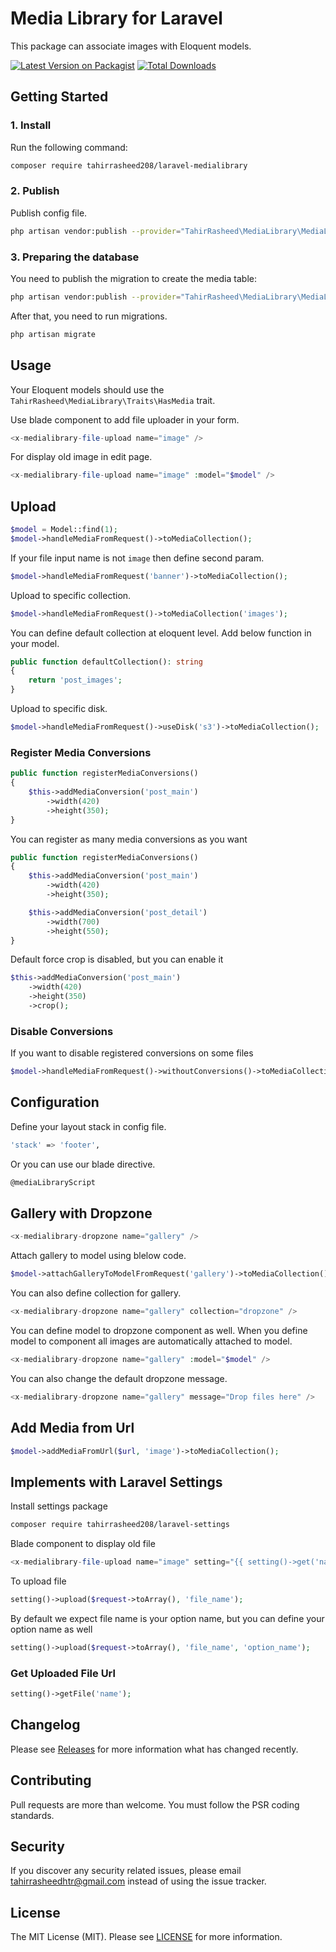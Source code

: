 # Media Library for Laravel

This package can associate images with Eloquent models.

[![Latest Version on Packagist](https://img.shields.io/packagist/v/tahirrasheed208/laravel-medialibrary.svg?style=flat-square)](https://packagist.org/packages/tahirrasheed208/laravel-medialibrary)
[![Total Downloads](https://img.shields.io/packagist/dt/tahirrasheed208/laravel-medialibrary.svg?style=flat-square)](https://packagist.org/packages/tahirrasheed208/laravel-medialibrary)

## Getting Started

### 1. Install

Run the following command:

```bash
composer require tahirrasheed208/laravel-medialibrary
```

### 2. Publish

Publish config file.

```bash
php artisan vendor:publish --provider="TahirRasheed\MediaLibrary\MediaLibraryServiceProvider" --tag=medialibrary-config
```

### 3. Preparing the database

You need to publish the migration to create the media table:

```bash
php artisan vendor:publish --provider="TahirRasheed\MediaLibrary\MediaLibraryServiceProvider" --tag=medialibrary-migration
```

After that, you need to run migrations.

```bash
php artisan migrate
```

## Usage

Your Eloquent models should use the `TahirRasheed\MediaLibrary\Traits\HasMedia` trait.

Use blade component to add file uploader in your form.

```php
<x-medialibrary-file-upload name="image" />
```

For display old image in edit page.

```php
<x-medialibrary-file-upload name="image" :model="$model" />
```

## Upload

```php
$model = Model::find(1);
$model->handleMediaFromRequest()->toMediaCollection();
```

If your file input name is not `image` then define second param.

```php
$model->handleMediaFromRequest('banner')->toMediaCollection();
```

Upload to specific collection.

```php
$model->handleMediaFromRequest()->toMediaCollection('images');
```

You can define default collection at eloquent level. Add below function in your model.

```php
public function defaultCollection(): string
{
    return 'post_images';
}
```

Upload to specific disk.

```php
$model->handleMediaFromRequest()->useDisk('s3')->toMediaCollection();
```

### Register Media Conversions

```php
public function registerMediaConversions()
{
    $this->addMediaConversion('post_main')
        ->width(420)
        ->height(350);
}
```

You can register as many media conversions as you want

```php
public function registerMediaConversions()
{
    $this->addMediaConversion('post_main')
        ->width(420)
        ->height(350);

    $this->addMediaConversion('post_detail')
        ->width(700)
        ->height(550);
}
```

Default force crop is disabled, but you can enable it

```php
$this->addMediaConversion('post_main')
    ->width(420)
    ->height(350)
    ->crop();
```

### Disable Conversions

If you want to disable registered conversions on some files

```php
$model->handleMediaFromRequest()->withoutConversions()->toMediaCollection();
```

## Configuration

Define your layout stack in config file.

```bash
'stack' => 'footer',
```

Or you can use our blade directive.

```bash
@mediaLibraryScript
```

## Gallery with Dropzone

```php
<x-medialibrary-dropzone name="gallery" />
```

Attach gallery to model using blelow code.

```php
$model->attachGalleryToModelFromRequest('gallery')->toMediaCollection();
```

You can also define collection for gallery.

```php
<x-medialibrary-dropzone name="gallery" collection="dropzone" />
```

You can define model to dropzone component as well.
When you define model to component all images are automatically attached to model.

```php
<x-medialibrary-dropzone name="gallery" :model="$model" />
```

You can also change the default dropzone message.

```php
<x-medialibrary-dropzone name="gallery" message="Drop files here" />
```

## Add Media from Url

```php
$model->addMediaFromUrl($url, 'image')->toMediaCollection();
```

## Implements with Laravel Settings

Install settings package

```bash
composer require tahirrasheed208/laravel-settings
```

Blade component to display old file

```php
<x-medialibrary-file-upload name="image" setting="{{ setting()->get('name') }}" />
```

To upload file

```php
setting()->upload($request->toArray(), 'file_name');
```

By default we expect file name is your option name, but you can define your option name as well

```php
setting()->upload($request->toArray(), 'file_name', 'option_name');
```

### Get Uploaded File Url

```php
setting()->getFile('name');
```

## Changelog

Please see [Releases](../../releases) for more information what has changed recently.

## Contributing

Pull requests are more than welcome. You must follow the PSR coding standards.

## Security

If you discover any security related issues, please email tahirrasheedhtr@gmail.com instead of using the issue tracker.

## License

The MIT License (MIT). Please see [LICENSE](LICENSE.md) for more information.
